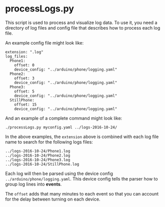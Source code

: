# processLogs.py

This script is used to process and visualize log data. To use it, you need a directory of log files and config file that describes how to process each log file.

An example config file might look like:
```
extension: ".log"
log_files:
  Phone1:
    offset: 0
    device_config: "../arduino/phone/logging.yaml"
  Phone2:
    offset: 3
    device_config: "../arduino/phone/logging.yaml"
  Phone3:
    offset: 5
    device_config: "../arduino/phone/logging.yaml"
  StillPhone:
    offset: 15
    device_config: "../arduino/phone/logging.yaml"
```

And an example of a complete command might look like:
```
./processLogs.py myconfig.yaml ../logs-2016-10-24/
```


In the above examples, the `extension` above is combined with each log file name to search for the following logs files:
```
../logs-2016-10-24/Phone1.log
../logs-2016-10-24/Phone2.log
../logs-2016-10-24/Phone3.log
../logs-2016-10-24/StillPhone.log
```

Each log will then be parsed using the device config `../arduino/phone/logging.yaml`. This device config tells the parser how to group log lines into **events**. 

The `offset` adds that many minutes to each event so that you can account for the delay between turning on each device.

